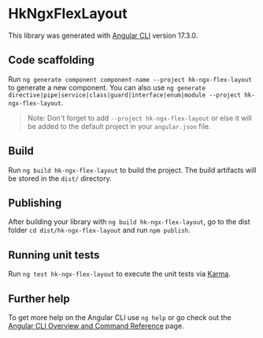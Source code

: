 # HkNgxFlexLayout

This library was generated with [Angular CLI](https://github.com/angular/angular-cli) version 17.3.0.

## Code scaffolding

Run `ng generate component component-name --project hk-ngx-flex-layout` to generate a new component. You can also use `ng generate directive|pipe|service|class|guard|interface|enum|module --project hk-ngx-flex-layout`.
> Note: Don't forget to add `--project hk-ngx-flex-layout` or else it will be added to the default project in your `angular.json` file. 

## Build

Run `ng build hk-ngx-flex-layout` to build the project. The build artifacts will be stored in the `dist/` directory.

## Publishing

After building your library with `ng build hk-ngx-flex-layout`, go to the dist folder `cd dist/hk-ngx-flex-layout` and run `npm publish`.

## Running unit tests

Run `ng test hk-ngx-flex-layout` to execute the unit tests via [Karma](https://karma-runner.github.io).

## Further help

To get more help on the Angular CLI use `ng help` or go check out the [Angular CLI Overview and Command Reference](https://angular.io/cli) page.
